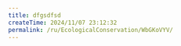 ```yaml
---
title: dfgsdfsd
createTime: 2024/11/07 23:12:32
permalink: /ru/EcologicalConservation/WbGKoVYV/
---
```

